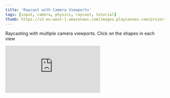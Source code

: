```yaml
---
title: 'Raycast with Camera Viewports'
tags: [input, camera, physics, raycast, tutorial]
thumb: https://s3-eu-west-1.amazonaws.com/images.playcanvas.com/projects/12/964118/E9A5F1-image-75.jpg
---
```


Raycasting with multiple camera viewports. Click on the shapes in each view
<div className="iframe-container">
    <iframe loading="lazy" src="https://playcanv.as/p/dXvrDzH2/" title="Raycast with Camera Viewports" webkitallowfullscreen="true" mozallowfullscreen="true" allow="autoplay" allowfullscreen="true" allowvr="" scrolling="no" frameborder="0" />
</div>
